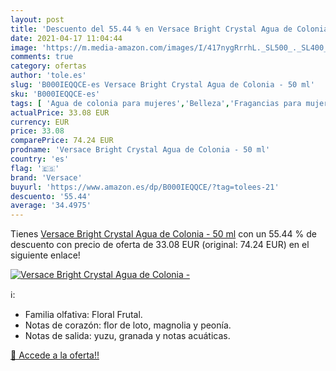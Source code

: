 ```yaml
---
layout: post
title: 'Descuento del 55.44 % en Versace Bright Crystal Agua de Colonia -'
date: 2021-04-17 11:04:44
image: 'https://m.media-amazon.com/images/I/417nygRrrhL._SL500_._SL400_.jpg'
comments: true
category: ofertas
author: 'tole.es'
slug: 'B000IEQQCE-es Versace Bright Crystal Agua de Colonia - 50 ml'
sku: 'B000IEQQCE-es'
tags: [ 'Agua de colonia para mujeres','Belleza','Fragancias para mujeres','Perfumes y fragancias','Productos para el cuidado de la piel','Productos para el cuidado de la piel corporal','agua','colonia','de','versace', ]
actualPrice: 33.08 EUR
currency: EUR
price: 33.08
comparePrice: 74.24 EUR
prodname: 'Versace Bright Crystal Agua de Colonia - 50 ml'
country: 'es'
flag: '🇪🇸'
brand: 'Versace'
buyurl: 'https://www.amazon.es/dp/B000IEQQCE/?tag=tolees-21'
descuento: '55.44'
average: '34.4975'
---
```


Tienes [Versace Bright Crystal Agua de Colonia - 50 ml](https://www.amazon.es/dp/B000IEQQCE/?tag=tolees-21) con un 55.44 % de descuento con precio de oferta de 33.08 EUR (original: 74.24 EUR) en el siguiente enlace!

[![Versace Bright Crystal Agua de Colonia -](https://m.media-amazon.com/images/I/417nygRrrhL._SL500_._SL400_.jpg)](https://www.amazon.es/dp/B000IEQQCE/?tag=tolees-21)

ℹ️:

- Familia olfativa: Floral Frutal.
- Notas de corazón: flor de loto, magnolia y peonía.
- Notas de salida: yuzu, granada y notas acuáticas.

[🛒 Accede a la oferta!!](https://www.amazon.es/dp/B000IEQQCE/?tag=tolees-21)
